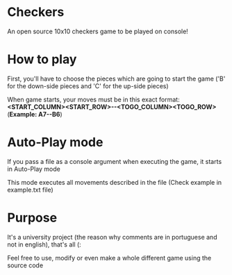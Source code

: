 # Checkers
An open source 10x10 checkers game to be played on console!

# How to play
First, you'll have to choose the pieces which are going to start the game ('B' for the down-side pieces and 'C' for the up-side pieces)

When game starts, your moves must be in this exact format: 
__<START_COLUMN><START_ROW>--<TOGO_COLUMN><TOGO_ROW>__ (__Example: A7--B6__)

# Auto-Play mode
If you pass a file as a console argument when executing the game, it starts in Auto-Play mode

This mode executes all movements described in the file (Check example in example.txt file)

# Purpose
It's a university project (the reason why comments are in portuguese and not in english), that's all (:

Feel free to use, modify or even make a whole different game using the source code
